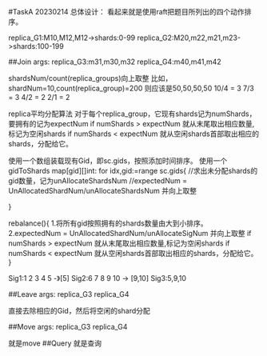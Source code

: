 #TaskA 20230214
总体设计：
看起来就是使用raft把题目所列出的四个动作排序。

replica_G1:M10,M12,M12->shards:0-99
replica_G2:M20,m22,m21,m23->shards:100-199


##Join
args:
replica_G3:m31,m30,m32 
replica_G4:m40,m41,m42


shardsNum/count(replica_groups)向上取整
比如，shardNum=10,count(replica_group)=200
则应该是50,50,50,50
10/4 = 3
7/3 = 3
4/2 = 2
2/1 = 2

replica平均分配算法
对于每个replica_group，它现有shards记为numShards，要拥有的记为expectNum
if numShards > expectNum 
   就从末尾取出相应数量,标记为空闲shards
if numShards < expectNum
   就从空闲shards首部取出相应的shards，分配给它。

使用一个数组装载现有Gid，即sc.gids，按照添加时间排序。
使用一个gidToShards map[gid][]int:
for idx,gid:=range sc.gids{
   //求出未分配shards的gid数量，记为unAllocateShardsNum
   //expectedNum = UnAllocatedShardNum/unAllocateShardsNum 并向上取整
   
}

rebalance(){
   1.将所有gid按照拥有的shards数量由大到小排序。
   2.expectedNum = UnAllocatedShardNum/unAllocateSigNum 并向上取整
   if numShards > expectNum 
      就从末尾取出相应数量,标记为空闲shards
   if numShards < expectNum
      就从空闲shards首部取出相应的shards，分配给它。
}

Sig1:1 2 3 4 5 -》[5]
Sig2:6 7 8 9 10 -> [9,10] 
Sig3:5,9,10

##Leave
args:
replica_G3
replica_G4

直接去除相应的Gid，然后将空闲的shard分配

##Move
args:
replica_G3
replica_G4

就是move
##Query
就是查询